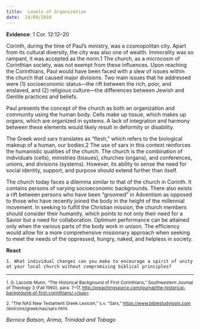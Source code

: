 ```yaml
---
title:  Levels of Organization
date:  24/09/2019
---
```


**Evidence**: 1 Cor. 12:12–20

Corinth, during the time of Paul’s ministry, was a cosmopolitan city. Apart from its cultural diversity, the city was also one of wealth. Immorality was so rampant, it was accepted as the norm.1 The church, as a microcosm of Corinthian society, was not exempt from these influences. Upon reaching the Corinthians, Paul would have been faced with a slew of issues within the church that caused major divisions. Two main issues that he addressed were (1) socioeconomic status—the rift between the rich, poor, and enslaved, and (2) religious culture—the differences between Jewish and Gentile practices and beliefs.

Paul presents the concept of the church as both an organization and community using the human body. Cells make up tissue, which makes up organs, which are organized in systems. A lack of integration and harmony between these elements would likely result in deformity or disability.

The Greek word sarx translates as “flesh,” which refers to the biological makeup of a human, our bodies.2 The use of sarx in this context reinforces the humanistic qualities of the church. The church is the combination of individuals (cells), ministries (tissues), churches (organs), and conferences, unions, and divisions (systems). However, its ability to sense the need for social identity, support, and purpose should extend further than itself.

The church today faces a dilemma similar to that of the church in Corinth. It contains persons of varying socioeconomic backgrounds. There also exists a rift between persons who have been “groomed” in Adventism as opposed to those who have recently joined the body in the height of the millennial movement. In seeking to fulfill the Christian mission, the church members should consider their humanity, which points to not only their need for a Savior but a need for collaboration. Optimum performance can be attained only when the various parts of the body work in unison. The efficiency would allow for a more comprehensive missionary approach when seeking to meet the needs of the oppressed, hungry, naked, and helpless in society.

**React**

`1. What individual changes can you make to encourage a spirit of unity at your local church without compromising biblical principles?`

---

<sup>1. G. Lacoste Munn, “The Historical Background of First Corinthians,” Southwestern Journal of Theology 3 (Fall 1960), para. 7–17, http://preachingsource.com/journal/the-historical-background-of-first-corinthians/.</sup>

<sup>2. “The NAS New Testament Greek Lexicon,” s.v. “Sarx,” https://www.biblestudytools.com /lexicons/greek/nas/sarx.html.</sup>

_Bernice Batson, Arima, Trinidad and Tobago_